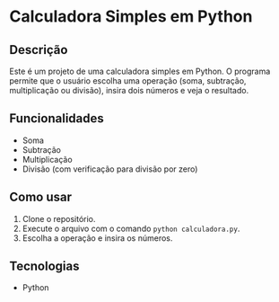 # Calculadora Simples em Python

## Descrição
Este é um projeto de uma calculadora simples em Python. O programa permite que o usuário escolha uma operação (soma, subtração, multiplicação ou divisão), insira dois números e veja o resultado.

## Funcionalidades
- Soma
- Subtração
- Multiplicação
- Divisão (com verificação para divisão por zero)

## Como usar
1. Clone o repositório.
2. Execute o arquivo com o comando `python calculadora.py`.
3. Escolha a operação e insira os números.

## Tecnologias
- Python
